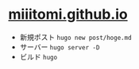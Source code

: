 # [miiitomi.github.io](https://miiitomi.github.io)
 - 新規ポスト `hugo new post/hoge.md`
 - サーバー `hugo server -D`
 - ビルド `hugo`
